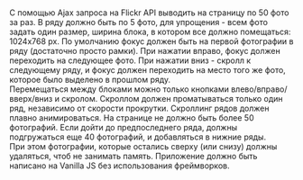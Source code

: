 # 
С помощью Ajax запроса на Flickr API выводить на страницу по 50 фото за раз. 
В ряду должно быть по 5 фото, для упрощения - всем фото задать один размер, ширина блока, в котором все должно помещаться: 1024x768 px. 
По умолчанию фокус должен быть на первой фотографии в ряду (достаточно просто рамки). 
При нажатии вправо, фокус должен переходить на следующее фото. 
При нажатии вниз - скролл к следующему ряду, и фокус должен переходить на место того же фото, которое было выделено в прошлом ряду.  
Перемещаться между блоками можно только кнопками влево/вправо/вверх/вниз и скролом. 
Скроллом должен проматываться только один ряд, независимо от скорости прокрутки. 
Скроллинг рядов должен плавно анимироваться.  На странице не должно быть более 50 фотографий. 
Если дойти до предпоследнего ряда, должны подгружаться еще 40 фотографий, и добавляться в нижние ряды.  
При этом фотографии, которые остались сверху (или снизу) должны удаляться, чтоб не занимать память. 
Приложение должно быть написано на Vanilla JS без использования фреймворков.
